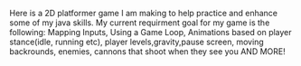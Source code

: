 Here is a 2D platformer game I am making to help practice and enhance some of my java skills. 
My current requirment goal for my game is the following:
Mapping Inputs, Using a Game Loop, Animations based on player stance(idle, running etc), player levels,gravity,pause screen, moving backrounds, enemies, cannons that shoot when they see you AND MORE!

